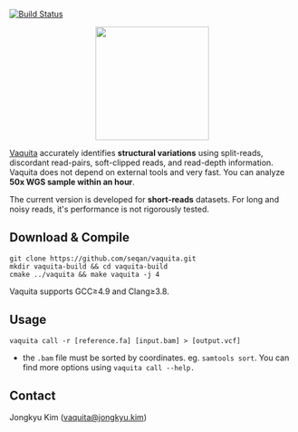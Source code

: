 [![Build Status](https://travis-ci.org/seqan/vaquita.svg?branch=master)](https://travis-ci.org/seqan/vaquita)
<p align="center"><img height="200" src="http://jongkyu.kim/images/vaquita_420_340.png"></p>

[Vaquita](http://www.worldwildlife.org/species/vaquita) accurately identifies __structural variations__ using split-reads, discordant read-pairs, soft-clipped reads, and read-depth information. Vaquita does not depend on external tools and very fast. You can analyze __50x WGS sample within an hour__.

The current version is developed for __short-reads__ datasets. For long and noisy reads, it's performance is not rigorously tested. 

Download & Compile
-----------------
    git clone https://github.com/seqan/vaquita.git
    mkdir vaquita-build && cd vaquita-build
    cmake ../vaquita && make vaquita -j 4

Vaquita supports GCC≥4.9 and Clang≥3.8.

Usage
-----------------
    vaquita call -r [reference.fa] [input.bam] > [output.vcf]

* the `.bam` file must be sorted by coordinates. eg. `samtools sort`.
You can find more options using `vaquita call --help.`

Contact
-----------------
Jongkyu Kim (vaquita@jongkyu.kim)

